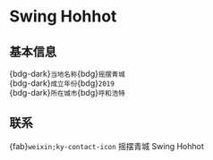 # Swing Hohhot

## 基本信息

{bdg-dark}`当地名称`{bdg}`摇摆青城`  
{bdg-dark}`成立年份`{bdg}`2019`  
{bdg-dark}`所在城市`{bdg}`呼和浩特`  

## 联系

{fab}`weixin;ky-contact-icon` 摇摆青城 Swing Hohhot  
